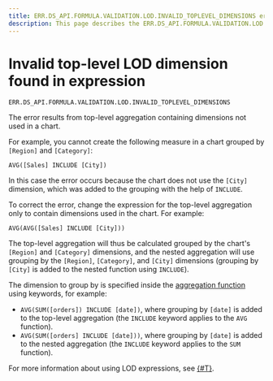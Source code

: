 ```yaml
---
title: ERR.DS_API.FORMULA.VALIDATION.LOD.INVALID_TOPLEVEL_DIMENSIONS error
description: This page describes the ERR.DS_API.FORMULA.VALIDATION.LOD.INVALID_TOPLEVEL_DIMENSIONS error.
---
```


# Invalid top-level LOD dimension found in expression

`ERR.DS_API.FORMULA.VALIDATION.LOD.INVALID_TOPLEVEL_DIMENSIONS`

The error results from top-level aggregation containing dimensions not used in a chart.

For example, you cannot create the following measure in a chart grouped by `[Region]` and `[Category]`:

```
AVG([Sales] INCLUDE [City])
```

In this case the error occurs because the chart does not use the `[City]` dimension, which was added to the grouping with the help of `INCLUDE`.

To correct the error, change the expression for the top-level aggregation only to contain dimensions used in the chart. For example:

```
AVG(AVG([Sales] INCLUDE [City]))
```

The top-level aggregation will thus be calculated grouped by the chart's `[Region]` and `[Category]` dimensions, and the nested aggregation will use grouping by the `[Region]`, `[Category]`, and `[City]` dimensions (grouping by `[City]` is added to the nested function using `INCLUDE`).

The dimension to group by is specified inside the [aggregation function](../../../datalens/function-ref/aggregation-functions.md#syntax) using keywords, for example:

* `AVG(SUM([orders]) INCLUDE [date])`, where grouping by `[date]` is added to the top-level aggregation (the `INCLUDE` keyword applies to the `AVG` function).
* `AVG(SUM([orders] INCLUDE [date]))`, where grouping by `[date]` is added to the nested aggregation (the `INCLUDE` keyword applies to the `SUM` function).

For more information about using LOD expressions, see [{#T}](../../concepts/lod-aggregation.md).
